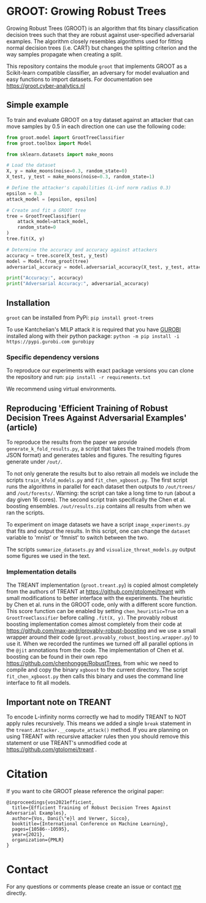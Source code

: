 # GROOT: Growing Robust Trees
Growing Robust Trees (GROOT) is an algorithm that fits binary classification decision trees such that they are robust against user-specified adversarial examples. The algorithm closely resembles algorithms used for fitting normal decision trees (i.e. CART) but changes the splitting criterion and the way samples propagate when creating a split. 

This repository contains the module `groot` that implements GROOT as a Scikit-learn compatible classifier, an adversary for model evaluation and easy functions to import datasets. For documentation see https://groot.cyber-analytics.nl

## Simple example
To train and evaluate GROOT on a toy dataset against an attacker that can move samples by 0.5 in each direction one can use the following code:

```python
from groot.model import GrootTreeClassifier
from groot.toolbox import Model

from sklearn.datasets import make_moons

# Load the dataset
X, y = make_moons(noise=0.3, random_state=0)
X_test, y_test = make_moons(noise=0.3, random_state=1)

# Define the attacker's capabilities (L-inf norm radius 0.3)
epsilon = 0.3
attack_model = [epsilon, epsilon]

# Create and fit a GROOT tree
tree = GrootTreeClassifier(
    attack_model=attack_model,
    random_state=0
)
tree.fit(X, y)

# Determine the accuracy and accuracy against attackers
accuracy = tree.score(X_test, y_test)
model = Model.from_groot(tree)
adversarial_accuracy = model.adversarial_accuracy(X_test, y_test, attack="tree", epsilon=0.3)

print("Accuracy:", accuracy)
print("Adversarial Accuracy:", adversarial_accuracy)
```

## Installation
`groot` can be installed from PyPi:
```pip install groot-trees```

To use Kantchelian's MILP attack it is required that you have [GUROBI](https://www.gurobi.com/) installed along with their python package:
```python -m pip install -i https://pypi.gurobi.com gurobipy```

### Specific dependency versions
To reproduce our experiments with exact package versions you can clone the repository and run:
```pip install -r requirements.txt```

We recommend using virtual environments.

## Reproducing 'Efficient Training of Robust Decision Trees Against Adversarial Examples' (article)
To reproduce the results from the paper we provide `generate_k_fold_results.py`, a script that takes the trained models (from JSON format) and generates tables and figures. The resulting figures generate under `/out/`.

To not only generate the results but to also retrain all models we include the scripts `train_kfold_models.py` and `fit_chen_xgboost.py`. The first script runs the algorithms in parallel for each dataset then outputs to `/out/trees/` and `/out/forests/`. Warning: the script can take a long time to run (about a day given 16 cores). The second script train specifically the Chen et al. boosting ensembles. `/out/results.zip` contains all results from when we ran the scripts.

To experiment on image datasets we have a script `image_experiments.py` that fits and output the results. In this script, one can change the `dataset` variable to 'mnist' or 'fmnist' to switch between the two.

The scripts `summarize_datasets.py` and `visualize_threat_models.py` output some figures we used in the text. 

### Implementation details
The TREANT implementation (`groot.treant.py`) is copied almost completely from the authors of TREANT at https://github.com/gtolomei/treant with small modifications to better interface with the experiments. The heuristic by Chen et al. runs in the GROOT code, only with a different score function. This score function can be enabled by setting `chen_heuristic=True` on a `GrootTreeClassifier` before calling `.fit(X, y)`. The provably robust boosting implementation comes almost completely from their code at https://github.com/max-andr/provably-robust-boosting and we use a small wrapper around their code (`groot.provably_robust_boosting.wrapper.py`) to use it. When we recorded the runtimes we turned off all parallel options in the `@jit` annotations from the code. The implementation of Chen et al. boosting can be found in their own repo https://github.com/chenhongge/RobustTrees, from whic we need to compile and copy the binary `xgboost` to the current directory. The script `fit_chen_xgboost.py` then calls this binary and uses the command line interface to fit all models.

## Important note on TREANT
To encode L-infinity norms correctly we had to modify TREANT to NOT apply rules recursively. This means we added a single `break` statement in the `treant.Attacker.__compute_attack()` method. If you are planning on using TREANT with recursive attacker rules then you should remove this statement or use TREANT's unmodified code at https://github.com/gtolomei/treant .

# Citation
If you want to cite GROOT please reference the original paper:
```
@inproceedings{vos2021efficient,
  title={Efficient Training of Robust Decision Trees Against Adversarial Examples},
  author={Vos, Dani{\"e}l and Verwer, Sicco},
  booktitle={International Conference on Machine Learning},
  pages={10586--10595},
  year={2021},
  organization={PMLR}
}
```

# Contact
For any questions or comments please create an issue or contact [me](https://github.com/daniel-vos) directly.

